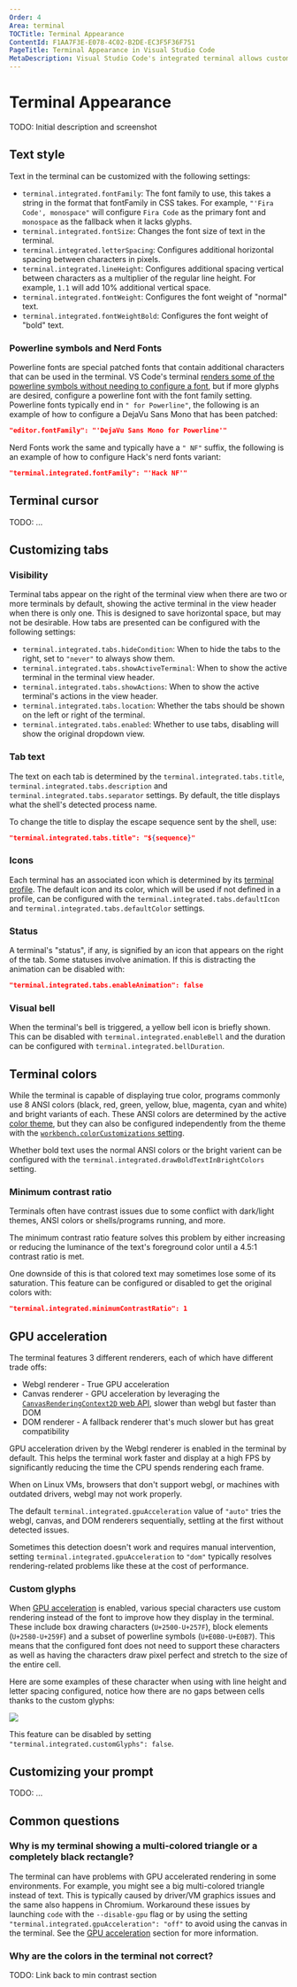 ```yaml
---
Order: 4
Area: terminal
TOCTitle: Terminal Appearance
ContentId: F1AA7F3E-E078-4C02-B2DE-EC3F5F36F751
PageTitle: Terminal Appearance in Visual Studio Code
MetaDescription: Visual Studio Code's integrated terminal allows customizing its appearance in various ways.
---
```

# Terminal Appearance

TODO: Initial description and screenshot

## Text style

Text in the terminal can be customized with the following settings:

- `terminal.integrated.fontFamily`: The font family to use, this takes a string in the format that fontFamily in CSS takes. For example, `"'Fira Code', monospace"` will configure `Fira Code` as the primary font and `monospace` as the fallback when it lacks glyphs.
- `terminal.integrated.fontSize`: Changes the font size of text in the terminal.
- `terminal.integrated.letterSpacing`: Configures additional horizontal spacing between characters in pixels.
- `terminal.integrated.lineHeight`: Configures additional spacing vertical between characters as a multiplier of the regular line height. For example, `1.1` will add 10% additional vertical space.
- `terminal.integrated.fontWeight`: Configures the font weight of "normal" text.
- `terminal.integrated.fontWeightBold`: Configures the font weight of "bold" text.

### Powerline symbols and Nerd Fonts

Powerline fonts are special patched fonts that contain additional characters that can be used in the terminal. VS Code's terminal [renders some of the powerline symbols without needing to configure a font](#_custom-glyphs), but if more glyphs are desired, configure a powerline font with the font family setting. Powerline fonts typically end in `" for Powerline"`, the following is an example of how to configure a DejaVu Sans Mono that has been patched:

```json
"editor.fontFamily": "'DejaVu Sans Mono for Powerline'"
```

Nerd Fonts work the same and typically have a `" NF"` suffix, the following is an example of how to configure Hack's nerd fonts variant:

```json
"terminal.integrated.fontFamily": "'Hack NF'"
```

## Terminal cursor

TODO: ...

## Customizing tabs

### Visibility

Terminal tabs appear on the right of the terminal view when there are two or more terminals by default, showing the active terminal in the view header when there is only one. This is designed to save horizontal space, but may not be desirable. How tabs are presented can be configured with the following settings:

- `terminal.integrated.tabs.hideCondition`: When to hide the tabs to the right, set to `"never"` to always show them.
- `terminal.integrated.tabs.showActiveTerminal`: When to show the active terminal in the terminal view header.
- `terminal.integrated.tabs.showActions`: When to show the active terminal's actions in the view header.
- `terminal.integrated.tabs.location`: Whether the tabs should be shown on the left or right of the terminal.
- `terminal.integrated.tabs.enabled`: Whether to use tabs, disabling will show the original dropdown view.

### Tab text

The text on each tab is determined by the `terminal.integrated.tabs.title`, `terminal.integrated.tabs.description` and `terminal.integrated.tabs.separator` settings. By default, the title displays what the shell's detected process name.

To change the title to display the escape sequence sent by the shell, use:

```json
"terminal.integrated.tabs.title": "${sequence}"
```

### Icons

Each terminal has an associated icon which is determined by its [terminal profile](https://code.visualstudio.com/docs/terminal/profiles). The default icon and its color, which will be used if not defined in a profile, can be configured with the `terminal.integrated.tabs.defaultIcon` and `terminal.integrated.tabs.defaultColor` settings.

### Status

A terminal's "status", if any, is signified by an icon that appears on the right of the tab. Some statuses involve animation. If this is distracting the animation can be disabled with:

```json
"terminal.integrated.tabs.enableAnimation": false
```

### Visual bell

When the terminal's bell is triggered, a yellow bell icon is briefly shown. This can be disabled with `terminal.integrated.enableBell` and the duration can be configured with `terminal.integrated.bellDuration`.

## Terminal colors

While the terminal is capable of displaying true color, programs commonly use 8 ANSI colors (black, red, green, yellow, blue, magenta, cyan and white) and bright variants of each. These ANSI colors are determined by the active [color theme](https://code.visualstudio.com/docs/getstarted/themes), but they can also be configured independently from the theme with the [`workbench.colorCustomizations` setting](https://code.visualstudio.com/docs/getstarted/themes#_workbench-colors).

Whether bold text uses the normal ANSI colors or the bright varient can be configured with the `terminal.integrated.drawBoldTextInBrightColors` setting.

### Minimum contrast ratio

Terminals often have contrast issues due to some conflict with dark/light themes, ANSI colors or shells/programs running, and more.

The minimum contrast ratio feature solves this problem by either increasing or reducing the luminance of the text's foreground color until a 4.5:1 contrast ratio is met.

One downside of this is that colored text may sometimes lose some of its saturation. This feature can be configured or disabled to get the original colors with:

```json
"terminal.integrated.minimumContrastRatio": 1
```

## GPU acceleration

The terminal features 3 different renderers, each of which have different trade offs:

- Webgl renderer - True GPU acceleration
- Canvas renderer - GPU acceleration by leveraging the [`CanvasRenderingContext2D` web API](https://developer.mozilla.org/en-US/docs/Web/API/CanvasRenderingContext2D), slower than webgl but faster than DOM
- DOM renderer - A fallback renderer that's much slower but has great compatibility

GPU acceleration driven by the Webgl renderer is enabled in the terminal by default. This helps the terminal work faster and display at a high FPS by significantly reducing the time the CPU spends rendering each frame. 

When on Linux VMs, browsers that don't support webgl, or machines with outdated drivers, webgl may not work properly.

The default `terminal.integrated.gpuAcceleration` value of `"auto"` tries the webgl, canvas, and DOM renderers sequentially, settling at the first without detected issues. 

Sometimes this detection doesn't work and requires manual intervention, setting `terminal.integrated.gpuAcceleration` to `"dom"` typically resolves rendering-related problems like these at the cost of performance.

### Custom glyphs

When [GPU acceleration](#_gpu-acceleration) is enabled, various special characters use custom rendering instead of the font to improve how they display in the terminal. These include box drawing characters (`U+2500-U+257F`), block elements (`U+2580-U+259F`) and a subset of powerline symbols (`U+E0B0-U+E0B7`). This means that the configured font does not need to support these characters as well as having the characters draw pixel perfect and stretch to the size of the entire cell.

Here are some examples of these character when using with line height and letter spacing configured, notice how there are no gaps between cells thanks to the custom glyphs:

![](images/appearance/custom-glyphs.png)

This feature can be disabled by setting `"terminal.integrated.customGlyphs": false`.

## Customizing your prompt

TODO: ...

## Common questions

### Why is my terminal showing a multi-colored triangle or a completely black rectangle?

The terminal can have problems with GPU accelerated rendering in some environments. For example, you might see a big multi-colored triangle instead of text. This is typically caused by driver/VM graphics issues and the same also happens in Chromium. Workaround these issues by launching `code` with the `--disable-gpu` flag or by using the setting `"terminal.integrated.gpuAcceleration": "off"` to avoid using the canvas in the terminal. See the [GPU acceleration](#_gpu-acceleration) section for more information.

### Why are the colors in the terminal not correct?

TODO: Link back to min contrast section